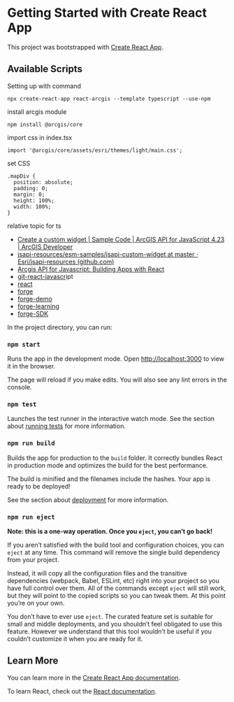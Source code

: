 # Getting Started with Create React App

This project was bootstrapped with [Create React App](https://github.com/facebook/create-react-app).

## Available Scripts

Setting up with command

```
npx create-react-app react-arcgis --template typescript --use-npm
```

install arcgis module

```
npm install @arcgis/core
```

import css in index.tsx

```
import '@arcgis/core/assets/esri/themes/light/main.css';
```

set CSS

```
.mapDiv {
  position: absolute;
  padding: 0;
  margin: 0;
  height: 100%;
  width: 100%;
}
```

relative topic for ts

-   [Create a custom widget | Sample Code | ArcGIS API for JavaScript 4.23 | ArcGIS Developer](https://developers.arcgis.com/javascript/latest/sample-code/widgets-custom-widget/)
-   [jsapi-resources/esm-samples/jsapi-custom-widget at master · Esri/jsapi-resources (github.com)](https://github.com/Esri/jsapi-resources/tree/master/esm-samples/jsapi-custom-widget)
-   [Arcgis API for Javascript: Building Apps with React](https://www.youtube.com/watch?v=0fJmKSWURyU&ab_channel=EsriEvents)
-   [git-react-javascr](https://github.com/Esri/jsapi-resources/tree/master/esm-samples)ipt
-   [react]()
-   [forge](https://forge.autodesk.com/blog/react-typescript-showing-shared-model)
-   [forge-demo](https://forge-rcdb.autodesk.io/configurator)
-   [forge-learning](https://learnforge.autodesk.io/#/)
-   [forge-SDK](https://autodeskviewer.com/viewers/latest/docs/index.html)

In the project directory, you can run:

### `npm start`

Runs the app in the development mode.
Open [http://localhost:3000](http://localhost:3000) to view it in the browser.

The page will reload if you make edits.
You will also see any lint errors in the console.

### `npm test`

Launches the test runner in the interactive watch mode.
See the section about [running tests](https://facebook.github.io/create-react-app/docs/running-tests) for more information.

### `npm run build`

Builds the app for production to the `build` folder.
It correctly bundles React in production mode and optimizes the build for the best performance.

The build is minified and the filenames include the hashes.
Your app is ready to be deployed!

See the section about [deployment](https://facebook.github.io/create-react-app/docs/deployment) for more information.

### `npm run eject`

**Note: this is a one-way operation. Once you `eject`, you can’t go back!**

If you aren’t satisfied with the build tool and configuration choices, you can `eject` at any time. This command will remove the single build dependency from your project.

Instead, it will copy all the configuration files and the transitive dependencies (webpack, Babel, ESLint, etc) right into your project so you have full control over them. All of the commands except `eject` will still work, but they will point to the copied scripts so you can tweak them. At this point you’re on your own.

You don’t have to ever use `eject`. The curated feature set is suitable for small and middle deployments, and you shouldn’t feel obligated to use this feature. However we understand that this tool wouldn’t be useful if you couldn’t customize it when you are ready for it.

## Learn More

You can learn more in the [Create React App documentation](https://facebook.github.io/create-react-app/docs/getting-started).

To learn React, check out the [React documentation](https://reactjs.org/).
